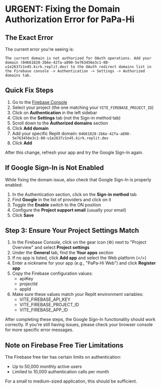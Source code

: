 # URGENT: Fixing the Domain Authorization Error for PaPa-Hi

## The Exact Error
The current error you're seeing is:
```
The current domain is not authorized for OAuth operations. Add your domain (04661828-2b6e-42fa-a890-5e763456e3c1-00-u1e2637z1n45.kirk.replit.dev) to the OAuth redirect domains list in the Firebase console -> Authentication -> Settings -> Authorized domains tab.
```

## Quick Fix Steps

1. Go to the [Firebase Console](https://console.firebase.google.com/)
2. Select your project (the one matching your `VITE_FIREBASE_PROJECT_ID`)
3. Click on **Authentication** in the left sidebar
4. Click on the **Settings** tab (not the Sign-in method tab)
5. Scroll down to the **Authorized domains** section
6. Click **Add domain**
7. Add your specific Replit domain: `04661828-2b6e-42fa-a890-5e763456e3c1-00-u1e2637z1n45.kirk.replit.dev`
8. Click **Add**

After this change, refresh your app and try the Google Sign-In again.

## If Google Sign-In is Not Enabled

While fixing the domain issue, also check that Google Sign-In is properly enabled:

1. In the Authentication section, click on the **Sign-in method** tab
2. Find **Google** in the list of providers and click on it
3. Toggle the **Enable** switch to the ON position
4. Configure the **Project support email** (usually your email)
5. Click **Save**

## Step 3: Ensure Your Project Settings Match

1. In the Firebase Console, click on the gear icon (⚙️) next to "Project Overview" and select **Project settings**
2. Under the **General** tab, find the **Your apps** section
3. If no app is listed, click **Add app** and select the Web platform (</>)
4. Enter a nickname for your app (e.g., "PaPa-Hi Web") and click **Register app**
5. Copy the Firebase configuration values:
   - apiKey
   - projectId
   - appId
6. Make sure these values match your Replit environment variables:
   - VITE_FIREBASE_API_KEY
   - VITE_FIREBASE_PROJECT_ID
   - VITE_FIREBASE_APP_ID

After completing these steps, the Google Sign-In functionality should work correctly. If you're still having issues, please check your browser console for more specific error messages.

## Note on Firebase Free Tier Limitations

The Firebase free tier has certain limits on authentication:
- Up to 50,000 monthly active users
- Limited to 10,000 authentication calls per month

For a small to medium-sized application, this should be sufficient.